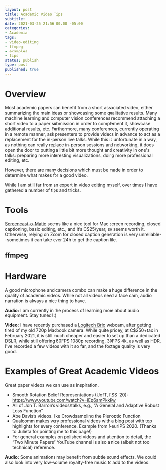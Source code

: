```yaml
---
layout: post
title: Academic Video Tips
subtitle: 
date: 2021-03-25 21:56:00.00 -05:00
categories:
- Academia
tags:
- video-editing
- ffmpeg
- examples
- tips
status: publish
type: post
published: true
---
```


# Overview

Most academic papers can benefit from a short associated video, either
summarizing the main ideas or showcasing some qualitative results. Many machine
learning and computer vision conferences recommend attaching a short video to
a paper submission in order to complement it, showcase additional results, etc.
Furthermore, many conferences, currently operating in a remote manner, ask
presenters to provide videos in advance to act as a replacement for the
in-person live talks. While this is unfortunate in a way, as nothing can really
replace in-person sessions and networking, it does open the door to putting
a little bit more thought and creativity in one's talks: preparing more
interesting visualizations, doing more professional editing, etc.

However, there are many decisions which must be made in order to determine what
makes for a good video.

While I am still far from an expert in video editing myself, over times I have
gathered a number of tips and tricks. 

# Tools 

[Screencast-o-Matic](https://screencast-o-matic.com) seems like a nice tool for
Mac screen recording, closed captioning, basic editing, etc., and it’s
C$25/year, so seems worth it. Otherwise, relying on Zoom for closed caption
generation is very unreliable--sometimes it can take over 24h to get the
caption file.

## ffmpeg

# Hardware

A good microphone and camera combo can make a huge difference in the quality of
academic videos. While not all videos need a face cam, audio narration is
always a nice thing to have.

**Audio:** I am currently in the process of learning more about audio
equipment. Stay tuned! :)

**Video:** I have recently purchased a [Logitech Brio](https://www.logitech.com/en-ca/products/webcams/brio-4k-hdr-webcam.960-001105.html) webcam, after getting tired of my old 720p Macbook camera. While quite pricey, at C$250+tax in February 2021, it is still much cheaper and easier to set up than a dedicated DSLR, while still offering 60FPS 1080p recording, 30FPS 4k, as well as HDR. I've recorded a few videos with it so far, and the footage quality is very good.

<!--
That being said, it's still a little frustrating that we only get 30FPS 4k with
a standalone camera, whereas most decent phones do 60FPS+ 4k these days, but eh,
you can't have it all I guess.
-->


# Examples of Great Academic Videos

Great paper videos we can use as inspiration.
 * Smooth Rotation Belief Representations (UofT, RSS ‘20):
https://www.youtube.com/watch?v=iEp6amPkkKw 
 * All of Jon T. Barron’s videos/talks, e.g., “A General and Adaptive Robust Loss
Function”
 * Abe Davis’s videos, like Crowdsampling the Plenoptic Function
 * Qualcomm makes very professional videos with a blog post with top highlights
for every conference. Example from NeurIPS 2020. (Thanks to Julieta for
pointing me to this page!)
 * For general examples on polished videos and attention to detail, the “Two
Minute Papers” YouTube channel is also a nice (albeit not too technical)
reference.


**Audio:** Some animations may benefit from subtle sound effects. We could also
look into very low-volume royalty-free music to add to the videos.



